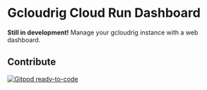 # Gcloudrig Cloud Run Dashboard

**Still in development!** Manage your gcloudrig instance with a web dashboard.


## Contribute
[![Gitpod ready-to-code](https://img.shields.io/badge/Gitpod-ready--to--code-blue?logo=gitpod)](https://gitpod.io/#https://github.com/gcloudrig/gcloudrig-cloud-run/tree/develop)

